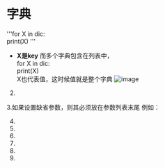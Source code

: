 # 字典  
'''for X in dic:  
    print(X)  '''
* **X是key**
而多个字典包含在列表中，  
for X in dic:  
   print(X)  
X也代表值，这时候值就是整个字典
![image](https://github.com/loicise/Python/blob/master/1.png)
2.  
 
 

3.如果设置缺省参数，则其必须放在参数列表末尾
例如：
 

4.  
 
 

5.  

6.  
 
7.  
8.  

9.  
 


